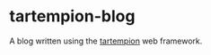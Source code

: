 tartempion-blog
===

A blog written using the [tartempion][1] web framework.

   [1]: https://github.com/Ralt/tartempion

